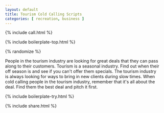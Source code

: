 ```yaml
---
layout: default
title: Tourism Cold Calling Scripts
categories: [ recreation, business ]
---
```


{% include call.html %}

{% include boilerplate-top.html %}


{% randomize %}

People in the tourism industry  are looking for great deals that they can pass along to their customers. Tourism is a seasonal industry. Find out when their off season is and see if you can't offer them specials. The tourism industry is always looking for ways to bring in new clients during slow times. When cold calling people in the tourism industry, remember that it's all about the deal. Find them the best deal and pitch it first.

{% include boilerplate-try.html %}

{% include share.html %}